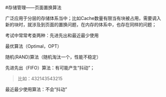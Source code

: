 #存储管理——页面置换算法

广泛应用于分层的存储体系当中；比如Cache数量有限当有块被占用，需要调入新的块时，就涉及到页面的置换问题，在内存的体系中，也存在同样的问题；

考试中常常考查两种：先进先出和最近最少使用

最优算法（Optimal，OPT）

随机(RAND)算法（随机淘汰一个，性能不稳定）

先进先出（FIFO）算法：有可能产生“抖动”；

> 比如：432143543215

最近最少使用算法：不会“抖动”
